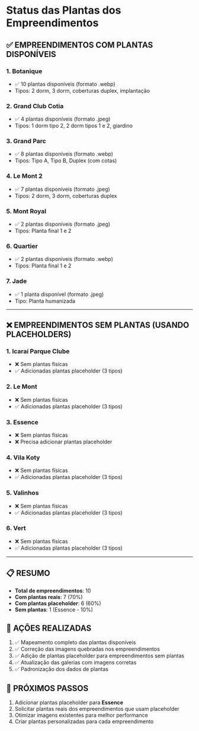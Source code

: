 # Status das Plantas dos Empreendimentos

## ✅ EMPREENDIMENTOS COM PLANTAS DISPONÍVEIS

### 1. **Botanique** 
- ✅ 10 plantas disponíveis (formato .webp)
- Tipos: 2 dorm, 3 dorm, coberturas duplex, implantação

### 2. **Grand Club Cotia**
- ✅ 4 plantas disponíveis (formato .jpeg)
- Tipos: 1 dorm tipo 2, 2 dorm tipos 1 e 2, giardino

### 3. **Grand Parc**
- ✅ 8 plantas disponíveis (formato .webp)
- Tipos: Tipo A, Tipo B, Duplex (com cotas)

### 4. **Le Mont 2**
- ✅ 7 plantas disponíveis (formato .jpeg)
- Tipos: 2 dorm, 3 dorm, coberturas duplex

### 5. **Mont Royal**
- ✅ 2 plantas disponíveis (formato .jpeg)
- Tipos: Planta final 1 e 2

### 6. **Quartier**
- ✅ 2 plantas disponíveis (formato .webp)
- Tipos: Planta final 1 e 2

### 7. **Jade**
- ✅ 1 planta disponível (formato .jpeg)
- Tipo: Planta humanizada

---

## ❌ EMPREENDIMENTOS SEM PLANTAS (USANDO PLACEHOLDERS)

### 1. **Icaraí Parque Clube**
- ❌ Sem plantas físicas
- ✅ Adicionadas plantas placeholder (3 tipos)

### 2. **Le Mont**
- ❌ Sem plantas físicas
- ✅ Adicionadas plantas placeholder (3 tipos)

### 3. **Essence**
- ❌ Sem plantas físicas
- ❌ Precisa adicionar plantas placeholder

### 4. **Vila Koty**
- ❌ Sem plantas físicas
- ✅ Adicionadas plantas placeholder (3 tipos)

### 5. **Valinhos**
- ❌ Sem plantas físicas
- ✅ Adicionadas plantas placeholder (3 tipos)

### 6. **Vert**
- ❌ Sem plantas físicas
- ✅ Adicionadas plantas placeholder (3 tipos)

---

## 📋 RESUMO

- **Total de empreendimentos**: 10
- **Com plantas reais**: 7 (70%)
- **Com plantas placeholder**: 6 (60%)
- **Sem plantas**: 1 (Essence - 10%)

## 🔧 AÇÕES REALIZADAS

1. ✅ Mapeamento completo das plantas disponíveis
2. ✅ Correção das imagens quebradas nos empreendimentos
3. ✅ Adição de plantas placeholder para empreendimentos sem plantas
4. ✅ Atualização das galerias com imagens corretas
5. ✅ Padronização dos dados de plantas

## 📝 PRÓXIMOS PASSOS

1. Adicionar plantas placeholder para **Essence**
2. Solicitar plantas reais dos empreendimentos que usam placeholder
3. Otimizar imagens existentes para melhor performance
4. Criar plantas personalizadas para cada empreendimento
